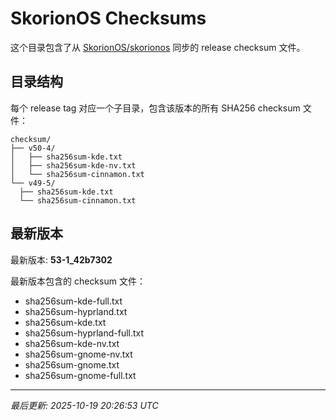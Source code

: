 # SkorionOS Checksums

这个目录包含了从 [SkorionOS/skorionos](https://github.com/SkorionOS/skorionos) 同步的 release checksum 文件。

## 目录结构

每个 release tag 对应一个子目录，包含该版本的所有 SHA256 checksum 文件：

```
checksum/
├── v50-4/
│   ├── sha256sum-kde.txt
│   ├── sha256sum-kde-nv.txt
│   └── sha256sum-cinnamon.txt
└── v49-5/
  ├── sha256sum-kde.txt
  └── sha256sum-cinnamon.txt
```

## 最新版本

最新版本: **53-1_42b7302**

最新版本包含的 checksum 文件：
- sha256sum-kde-full.txt
- sha256sum-hyprland.txt
- sha256sum-kde.txt
- sha256sum-hyprland-full.txt
- sha256sum-kde-nv.txt
- sha256sum-gnome-nv.txt
- sha256sum-gnome.txt
- sha256sum-gnome-full.txt

---
*最后更新: 2025-10-19 20:26:53 UTC*
